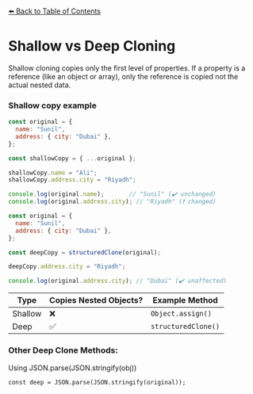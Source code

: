 [⬅️ Back to Table of Contents](README.md)

# Shallow vs Deep Cloning

Shallow cloning copies only the first level of properties. If a property is a reference (like an object or array), only the reference is copied not the actual nested data.

### Shallow copy example

```javascript
const original = {
  name: "Sunil",
  address: { city: "Dubai" },
};

const shallowCopy = { ...original };

shallowCopy.name = "Ali";
shallowCopy.address.city = "Riyadh";

console.log(original.name);       // "Sunil" (✔️ unchanged)
console.log(original.address.city); // "Riyadh" (❗ changed)

```

```javascript
const original = {
  name: "Sunil",
  address: { city: "Dubai" },
};

const deepCopy = structuredClone(original);

deepCopy.address.city = "Riyadh";

console.log(original.address.city); // "Dubai" (✔️ unaffected)

```

| Type    | Copies Nested Objects? | Example Method      |
| ------- | ---------------------- | ------------------- |
| Shallow | ❌                      | `Object.assign()`   |
| Deep    | ✅                      | `structuredClone()` |


### Other Deep Clone Methods:

Using JSON.parse(JSON.stringify(obj))

```
const deep = JSON.parse(JSON.stringify(original));
```